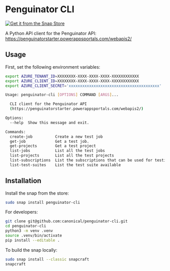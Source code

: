 # Penguinator CLI

[![Get it from the Snap Store](https://snapcraft.io/static/images/badges/en/snap-store-black.svg)](https://snapcraft.io/penguinator-cli)

A Python API client for the Penguinator API: https://penguinatorstarter.powerappsportals.com/webapis2/

## Usage

First, set the following environment variables:

```bash
export AZURE_TENANT_ID=XXXXXXXX-XXXX-XXXX-XXXX-XXXXXXXXXXXX
export AZURE_CLIENT_ID=XXXXXXXX-XXXX-XXXX-XXXX-XXXXXXXXXXXX
export AZURE_CLIENT_SECRET='xxxxxxxxxxxxxxxxxxxxxxxxxxxxxxxxxxxxxxxx'
```

```bash
Usage: penguinator-cli [OPTIONS] COMMAND [ARGS]...

  CLI client for the Penguinator API
  (https://penguinatorstarter.powerappsportals.com/webapis2/)

Options:
  --help  Show this message and exit.

Commands:
  create-job          Create a new test job
  get-job             Get a test job.
  get-projects        Get a test project
  list-jobs           List all the test jobs
  list-projects       List all the test projects
  list-subscriptions  List the subscriptions that can be used for testing
  list-test-suites    List the test suite available
```

## Installation

Install the snap from the store:

```bash
sudo snap install penguinator-cli
```

For developers:

```bash
git clone git@github.com:canonical/penguinator-cli.git
cd penguinator-cli
python3 -m venv .venv
source .venv/bin/activate
pip install --editable .
```

To build the snap locally:

```bash
sudo snap install --classic snapcraft
snapcraft
```
